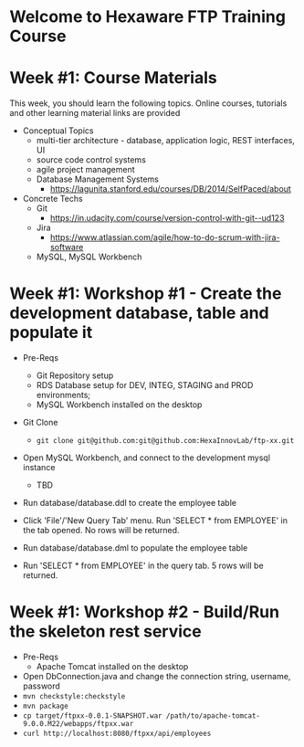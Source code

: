 # Welcome to Hexaware FTP Training Course

# Week #1: Course Materials

This week, you should learn the following topics. Online courses, tutorials and other learning material links are provided

  * Conceptual Topics
    * multi-tier architecture - database, application logic, REST interfaces, UI
    * source code control systems
    * agile project management
    * Database Management Systems
      * https://lagunita.stanford.edu/courses/DB/2014/SelfPaced/about
  * Concrete Techs
    * Git
      * https://in.udacity.com/course/version-control-with-git--ud123
    * Jira
      * https://www.atlassian.com/agile/how-to-do-scrum-with-jira-software
    * MySQL, MySQL Workbench

# Week #1: Workshop #1 - Create the development database, table and populate it
  * Pre-Reqs
    * Git Repository setup
    * RDS Database setup for DEV, INTEG, STAGING and PROD environments;
    * MySQL Workbench installed on the desktop

  * Git Clone
    * ```git clone git@github.com:git@github.com:HexaInnovLab/ftp-xx.git```
  * Open MySQL Workbench, and connect to the development mysql instance
    * TBD
  * Run database/database.ddl to create the employee table
  * Click 'File'/'New Query Tab' menu. Run 'SELECT * from EMPLOYEE' in the tab opened. No rows will be returned.
  * Run database/database.dml to populate the employee table
  * Run 'SELECT * from EMPLOYEE' in the query tab. 5 rows will be returned.

# Week #1: Workshop #2 - Build/Run the skeleton rest service
  * Pre-Reqs
    * Apache Tomcat installed on the desktop
  * Open DbConnection.java and change the connection string, username, password
  * ```mvn checkstyle:checkstyle```
  * ```mvn package```
  * ```cp target/ftpxx-0.0.1-SNAPSHOT.war /path/to/apache-tomcat-9.0.0.M22/webapps/ftpxx.war```
  * ```curl http://localhost:8080/ftpxx/api/employees```

